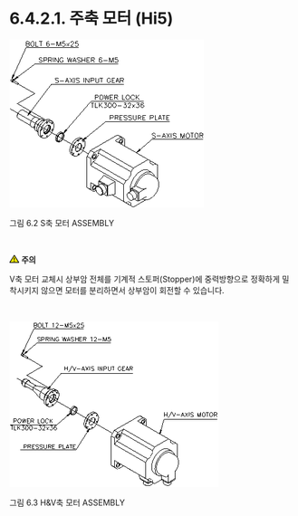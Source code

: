 ﻿# 6.4.2.1. 주축 모터 (Hi5)


![](../../../_assets/그림_6.2_s축모터.png)

그림 6.2 S축 모터 ASSEMBLY

<br>

![](../../../_assets/작은주의표시.png) <b>주의</b>

V축 모터 교체시 상부암 전체를 기계적 스토퍼(Stopper)에 중력방향으로 정확하게 밀착시키지 않으면 모터를 분리하면서 상부암이 회전할 수 있습니다.

<br>



![](../../../_assets/그림_6.3_h_v축모터.png)

그림 6.3 H&V축 모터 ASSEMBLY



